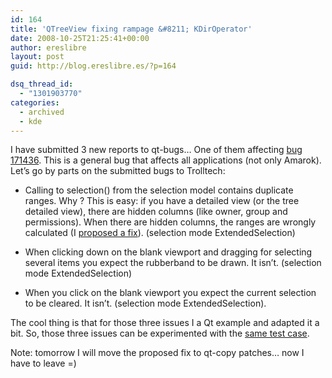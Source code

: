 ```yaml
---
id: 164
title: 'QTreeView fixing rampage &#8211; KDirOperator'
date: 2008-10-25T21:25:41+00:00
author: ereslibre
layout: post
guid: http://blog.ereslibre.es/?p=164

dsq_thread_id:
  - "1301903770"
categories:
  - archived
  - kde
---
```

I have submitted 3 new reports to qt-bugs&#8230; One of them affecting <a href="http://bugs.kde.org/171436" target="_blank">bug 171436</a>. This is a general bug that affects all applications (not only Amarok). Let&#8217;s go by parts on the submitted bugs to Trolltech:

  * Calling to selection() from the selection model contains duplicate ranges. Why ? This is easy: if you have a detailed view (or the tree detailed view), there are hidden columns (like owner, group and permissions). When there are hidden columns, the ranges are wrongly calculated (I <a href="http://media.ereslibre.es/2008/10/qtreeview-selection-columns-hidden.diff" target="_blank">proposed a fix</a>). (selection mode ExtendedSelection)

  * When clicking down on the blank viewport and dragging for selecting several items you expect the rubberband to be drawn. It isn&#8217;t. (selection mode ExtendedSelection)

  * When you click on the blank viewport you expect the current selection to be cleared. It isn&#8217;t. (selection mode ExtendedSelection).

The cool thing is that for those three issues I a Qt example and adapted it a bit. So, those three issues can be experimented with the <a href="http://media.ereslibre.es/2008/10/qtreeview-bugcase/" target="_blank">same test case</a>.

Note: tomorrow I will move the proposed fix to qt-copy patches&#8230; now I have to leave =)
